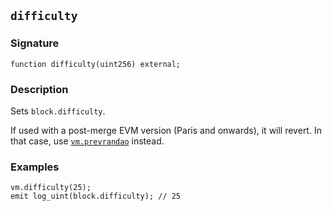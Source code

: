 ## `difficulty`

### Signature

```solidity
function difficulty(uint256) external;
```

### Description

Sets `block.difficulty`.

If used with a post-merge EVM version (Paris and onwards), it will revert. In that case, use [`vm.prevrandao`][prevrandao] instead.

### Examples

```solidity
vm.difficulty(25);
emit log_uint(block.difficulty); // 25
```


[prevrandao]: ./prevrandao.md